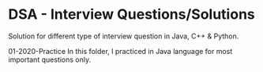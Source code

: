 # DSA - Interview Questions/Solutions
Solution for different type of interview question in Java, C++ & Python.

01-2020-Practice
In this folder, I practiced in Java language for most important questions only.

